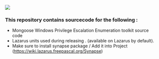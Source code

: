 [<img src="https://img.shields.io/badge/build%20with-Lazarus-red.svg">](https://www.lazarus-ide.org/)



### This repository contains sourcecode for the following : 

 * Mongoose Windows Privilege Escalation Enumeration toolkit source code 
 * Lazarus units used during releasing . (available on Lazarus by default).
 * Make sure to install synapse package / Add it into Project  (https://wiki.lazarus.freepascal.org/Synapse)
 

